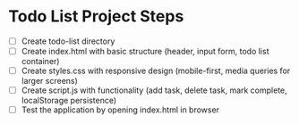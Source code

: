 # Todo List Project Steps

- [ ] Create todo-list directory
- [ ] Create index.html with basic structure (header, input form, todo list container)
- [ ] Create styles.css with responsive design (mobile-first, media queries for larger screens)
- [ ] Create script.js with functionality (add task, delete task, mark complete, localStorage persistence)
- [ ] Test the application by opening index.html in browser

